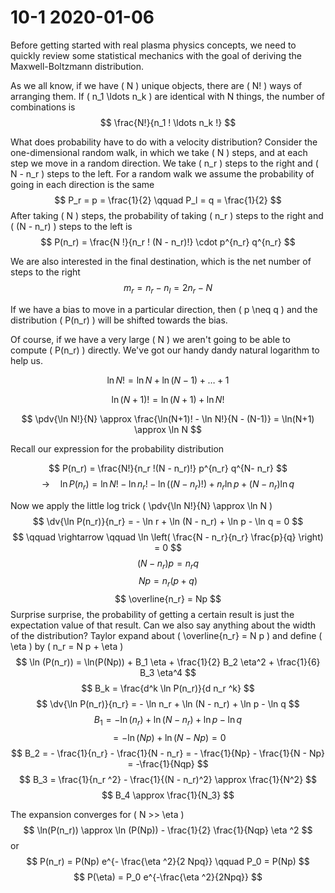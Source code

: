 # **10-1** 2020-01-06

<!-- TA office: AERB 430 -->

Before getting started with real plasma physics concepts, we need to quickly review some statistical mechanics with the goal of deriving the Maxwell-Boltzmann distribution.



As we all know, if we have \( N \) unique objects, there are \( N! \) ways of arranging them. If \( n_1 \ldots n_k \) are identical with N things, the number of combinations is 
$$
\frac{N!}{n_1 ! \ldots n_k !}
$$

What does probability have to do with a velocity distribution? Consider the one-dimensional random walk, in which we take \( N \) steps, and at each step we move in a random direction. We take \( n_r \) steps to the right and \( N - n_r \) steps to the left. For a random walk we assume the probability of going in each direction is the same
$$
P_r = p = \frac{1}{2} \qquad P_l = q =  \frac{1}{2}
$$
After taking \( N \)  steps, the probability of taking \( n_r \) steps to the right and \( (N - n_r) \) steps to the left is
$$
P(n_r) = \frac{N !}{n_r ! (N - n_r)!} \cdot p^{n_r} q^{n_r}
$$

We are also interested in the final destination, which is the net number of steps to the right
$$
m_r = n_r - n_l = 2 n_r - N
$$

If we have a bias to move in a particular direction, then \( p \neq q \) and the distribution \( P(n_r) \) will be shifted towards the bias.

Of course, if we have a very large \( N \) we aren't going to be able to compute \( P(n_r) \) directly. We've got our handy dandy natural logarithm to help us.

$$
\ln N! = \ln N + \ln (N - 1) + \ldots  + 1
$$

$$
\ln (N + 1) ! = \ln (N + 1) + \ln N!
$$

$$
\pdv{\ln N!}{N} \approx \frac{\ln(N+1)! - \ln N!}{N - (N-1)} = \ln(N+1) \approx \ln N
$$

Recall our expression for the probability distribution

$$
P(n_r) = \frac{N!}{n_r !(N - n_r)!} p^{n_r} q^{N- n_r}
$$
$$
\rightarrow \quad \ln P(n_r) = \ln N! - \ln n_r ! - \ln ((N-n_r)!) + n_r \ln p + (N - n_r) \ln q
$$

Now we apply the little log trick \( \pdv{\ln N!}{N} \approx \ln N \) 
$$
\dv{\ln P(n_r)}{n_r} = - \ln r + \ln (N - n_r) + \ln p - \ln q = 0
$$
$$
\qquad \rightarrow \qquad \ln \left( \frac{N - n_r}{n_r} \frac{p}{q} \right) = 0
$$
$$
(N - n_r)p = n_r q
$$
$$
Np = n_r(p + q) 
$$
$$
\overline{n_r} = Np
$$
Surprise surprise, the probability of getting a certain result is just the expectation value of that result. Can we also say anything about the width of the distribution? 
Taylor expand about \( \overline{n_r} = N p \) and define \( \eta \) by \( n_r = N p + \eta \) 
$$
\ln (P(n_r)) = \ln(P(Np)) + B_1 \eta + \frac{1}{2} B_2 \eta^2 + \frac{1}{6} B_3 \eta^4
$$
$$
B_k = \frac{d^k \ln P(n_r)}{d n_r ^k} 
$$
$$
\dv{\ln P(n_r)}{n_r} = - \ln n_r + \ln (N - n_r) + \ln p - \ln q
$$
$$
B_1 = - \ln(n_r) + \ln (N - n_r) + \ln p - \ln q
$$
$$
= - \ln (Np) + \ln(N - Np) = 0
$$
$$
B_2 = - \frac{1}{n_r} - \frac{1}{N - n_r} = - \frac{1}{Np} - \frac{1}{N - Np} = -\frac{1}{Nqp}
$$
$$
B_3 = \frac{1}{n_r ^2} - \frac{1}{(N - n_r)^2} \approx \frac{1}{N^2}
$$
$$
B_4 \approx \frac{1}{N_3}
$$

The expansion converges for \( N >> \eta \) 
$$
\ln(P(n_r)) \approx \ln (P(Np)) - \frac{1}{2} \frac{1}{Nqp} \eta ^2
$$
or
$$
P(n_r) = P(Np) e^{- \frac{\eta ^2}{2 Npq}} \qquad P_0 = P(Np)
$$
$$
P(\eta) = P_0 e^{-\frac{\eta ^2}{2Npq}}
$$